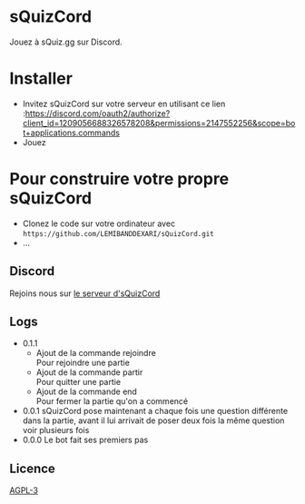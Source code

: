 # sQuizCord
Jouez à sQuiz.gg sur Discord.
# Installer
- Invitez sQuizCord sur votre serveur en utilisant ce lien :https://discord.com/oauth2/authorize?client_id=1209056688326578208&permissions=2147552256&scope=bot+applications.commands
- Jouez
# Pour construire votre propre sQuizCord
- Clonez le code sur votre ordinateur avec `https://github.com/LEMIBANDDEXARI/sQuizCord.git`
- ...
## Discord
Rejoins nous sur [le serveur d'sQuizCord](https://discord.gg/mrzBjDRH2y)
## Logs
- 0.1.1
  - Ajout de la commande rejoindre <br/>
    Pour rejoindre une partie
  - Ajout de la commande partir <br/>
    Pour quitter une partie
  - Ajout de la commande end <br/>
    Pour fermer la partie qu'on a commencé
- 0.0.1 sQuizCord pose maintenant a chaque fois une question différente dans la partie, avant il lui arrivait de poser deux fois la même question voir plusieurs fois
- 0.0.0 Le bot fait ses premiers pas
## Licence
[AGPL-3](https://github.com/LEMIBANDDEXARI/sQuizCord/tree/main?tab=AGPL-3.0-1-ov-file)
